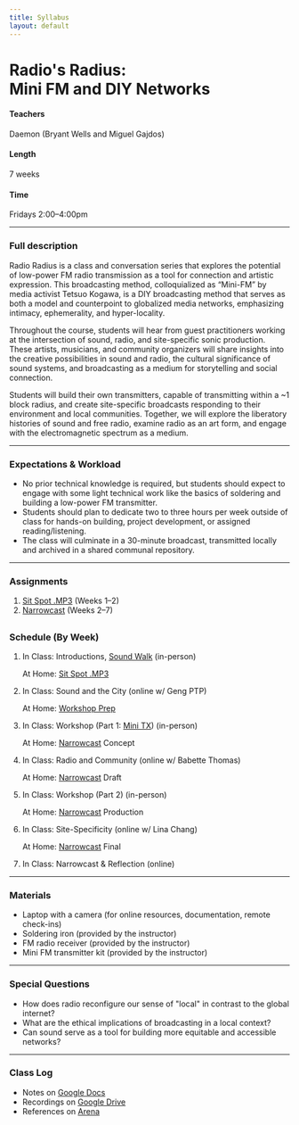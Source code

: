 ```yaml
---
title: Syllabus
layout: default
---
```


# Radio's Radius: <br>Mini FM and DIY Networks

#### Teachers
Daemon (Bryant Wells and Miguel Gajdos)

#### Length
7 weeks

#### Time
Fridays 2:00–4:00pm

---

### Full description

Radio Radius is a class and conversation series that explores the potential of low-power FM radio transmission as a tool for connection and artistic expression. This broadcasting method, colloquialized as “Mini-FM” by media activist Tetsuo Kogawa, is a DIY broadcasting method that serves as both a model and counterpoint to globalized media networks, emphasizing intimacy, ephemerality, and hyper-locality.

Throughout the course, students will hear from guest practitioners working at the intersection of sound, radio, and site-specific sonic production. These artists, musicians, and community organizers will share insights into the creative possibilities in sound and radio, the cultural significance of sound systems, and broadcasting as a medium for storytelling and social connection.

Students will build their own transmitters, capable of transmitting within a ~1 block radius, and create site-specific broadcasts responding to their environment and local communities. Together, we will explore the liberatory histories of sound and free radio, examine radio as an art form, and engage with the electromagnetic spectrum as a medium.

---

### Expectations & Workload

- No prior technical knowledge is required, but students should expect to engage with some light technical work like the basics of soldering and building a low-power FM transmitter.
- Students should plan to dedicate two to three hours per week outside of class for hands-on building, project development, or assigned reading/listening.
- The class will culminate in a 30-minute broadcast, transmitted locally and archived in a shared communal repository.

---

### Assignments

1. [Sit Spot .MP3](https://rr25.daemon.earth/sit-spot.html) (Weeks 1–2)
2. [Narrowcast](https://rr25.daemon.earth/narrowcast.html) (Weeks 2–7)

<page-break></page-break>
---

### Schedule (By Week)

1. In Class: Introductions, [Sound Walk](https://rr25.daemon.earth/sound-walk.html) (in-person)
    
    At Home: [Sit Spot .MP3](https://rr25.daemon.earth/sit-spot.html)

2.  In Class: Sound and the City (online w/ Geng PTP)
    
    At Home: [Workshop Prep](https://rr25.daemon.earth/workshop-prep-1.html)

3. In Class: Workshop (Part 1: [Mini TX](https://rr25.daemon.earth/mini-tx-1.html)) (in-person)

    At Home: [Narrowcast](https://rr25.daemon.earth/narrowcast.html) Concept

4. In Class: Radio and Community (online w/ Babette Thomas)
    
    At Home: [Narrowcast](https://rr25.daemon.earth/narrowcast.html) Draft

5. In Class: Workshop (Part 2) (in-person)
    
    At Home: [Narrowcast](https://rr25.daemon.earth/narrowcast.html) Production

6. In Class: Site-Specificity (online w/ Lina Chang)

    At Home: [Narrowcast](https://rr25.daemon.earth/narrowcast.html) Final

7. In Class: Narrowcast & Reflection (online)

---

### Materials

- Laptop with a camera (for online resources, documentation, remote check-ins)
- Soldering iron (provided by the instructor)
- FM radio receiver (provided by the instructor)
- Mini FM transmitter kit (provided by the instructor)

---

### Special Questions

- How does radio reconfigure our sense of "local" in contrast to the global internet?
- What are the ethical implications of broadcasting in a local context?
- Can sound serve as a tool for building more equitable and accessible networks?

---

### Class Log

- Notes on [Google Docs](https://docs.google.com/document/d/17k0dTcyNA0Rn9K9W7k8uSoxUg8jlKddo6O_9NvBA_y4/edit?usp=sharing)
- Recordings on [Google Drive](https://drive.google.com/drive/u/2/folders/1I_f76vxSGsTKSPTfw1mKbw8fx5WOwryV)
- References on [Arena](https://www.are.na/radio-radius/radio-radius-references)
